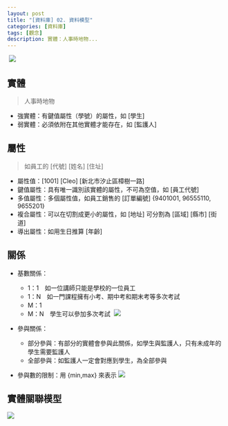 ```yaml
---
layout: post
title: "[資料庫] 02. 資料模型"
categories: [資料庫]
tags: [觀念]
description: 實體：人事時地物...
---
```


​
![](https://s3.amazonaws.com/notejoy/note_images/133534.1.Image%202018-10-01%20at%209.24.57%20PM.png)

## 實體
> 人事時地物

- 強實體：有鍵值屬性（學號）的屬性，如 [學生]
- 弱實體：必須依附在其他實體才能存在，如 [監護人] 


## 屬性
> 如員工的 [代號] [姓名] [住址]

- 屬性值：[1001] [Cleo] [新北市汐止區樟樹一路]
- 鍵值屬性：具有唯一識別該實體的屬性，不可為空值，如 [員工代號]
- 多值屬性：多個屬性值，如員工銷售的 [訂單編號] {9401001, 96555110, 9655201}
- 複合屬性：可以在切割成更小的屬性，如 [地址] 可分割為 [區域] [縣市] [街道]
- 導出屬性：如用生日推算 [年齡]


## 關係
- 基數關係：
    - 1：1　如一位講師只能是學校的一位員工
    - 1：N　如一門課程擁有小考、期中考和期末考等多次考試
    - M：1
    - M：N　學生可以參加多次考試
​    ![](https://s3.amazonaws.com/notejoy/note_images/133534.3.%E6%93%B7%E5%8F%96.PNG)


- 參與關係：
    - 部分參與：有部分的實體會參與此關係，如學生與監護人，只有未成年的學生需要監護人
    - 全部參與：如監護人一定會對應到學生，為全部參與
- 參與數的限制：用 {min,max} 來表示
​![](https://s3.amazonaws.com/notejoy/note_images/133534.4.%E6%93%B7%E5%8F%96.PNG)




## 實體關聯模型
​![](https://s3.amazonaws.com/notejoy/note_images/133534.2.%E6%93%B7%E5%8F%96.PNG)

<br/><br/>

